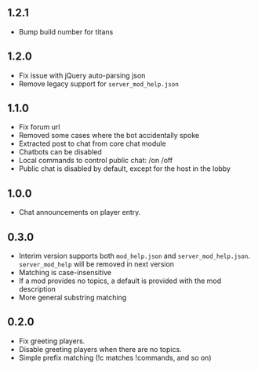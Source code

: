 ## 1.2.1

- Bump build number for titans

## 1.2.0

- Fix issue with jQuery auto-parsing json
- Remove legacy support for `server_mod_help.json`

## 1.1.0

- Fix forum url
- Removed some cases where the bot accidentally spoke
- Extracted post to chat from core chat module
- Chatbots can be disabled
- Local commands to control public chat: /on /off
- Public chat is disabled by default, except for the host in the lobby

## 1.0.0

- Chat announcements on player entry.

## 0.3.0

- Interim version supports both `mod_help.json` and `server_mod_help.json`. `server_mod_help` will be removed in next version
- Matching is case-insensitive
- If a mod provides no topics, a default is provided with the mod description
- More general substring matching

## 0.2.0

- Fix greeting players.
- Disable greeting players when there are no topics.
- Simple prefix matching (!c matches !commands, and so on)
